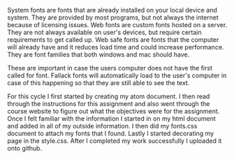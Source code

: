 System fonts are fonts that are already installed on your local device and system.  They are provided by most programs, but not always the internet because of licensing issues.  Web fonts are custom fonts hosted on a server.  They are not always available on user's devices, but require certain requirements to get called up.  Web safe fonts are fonts that the computer will already have and it reduces load time and could increase performance.  They are font families that both windows and mac should have.

These are important in case the users computer does not have the first called for font.  Fallack fonts will automatically load to the user's computer in case of this happening so that they are still able to see the text.

For this cycle I first started by creating my atom document. I then read through the instructions for this assignment and also went through the course website to figure out what the objectives were for the assignment.  Once I felt familiar with the information I started in on my html document and added in all of my outside information.  I then did my fonts.css document to attach my fonts that I found.  Lastly I started decorating my page in the style.css.  After I completed my work successfully I uploaded it onto github.
